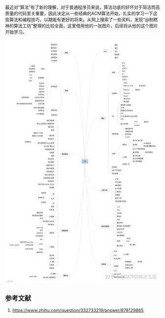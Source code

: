 最近对“算法”有了新的理解，对于普通程序员来说，算法功底的好坏对于简洁而高质量的代码至关重要，因此决定从一些经典的ACM算法开始，扎实的学习一下这些算法和编程技巧，以期能有更好的将来。从网上搜索了一些资料，发现“@制糕神的算法工坊”整理的比较全面，这里借用他的一张图片，后续将从他的这个图片开始学习。

<!-- more -->

![图1 算法分类](algo.jpeg)

## 参考文献
1. https://www.zhihu.com/question/332733219/answer/878129865
